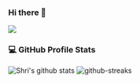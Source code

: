 ### Hi there 👋

<!--
**shrirangdiwakar/shrirangdiwakar** is a ✨ _special_ ✨ repository because its `README.md` (this file) appears on your GitHub profile.

Here are some ideas to get you started:

- 🔭 I’m currently working on ...
- 🌱 I’m currently learning ...
- 👯 I’m looking to collaborate on ...
- 🤔 I’m looking for help with ...
- 💬 Ask me about ...
- 📫 How to reach me: ...
- 😄 Pronouns: ...
- ⚡ Fun fact: ...
-->

<img align="center" src="https://github-readme-stats.vercel.app/api/top-langs/?username=shrirangdiwakar&layout=compact&theme=great-gatsby" />
<h3>💻 GitHub Profile Stats</h3>
<img align="center" src="https://github-readme-stats.vercel.app/api?username=shrirangdiwakar&show_icons=true&theme=great-gatsby" alt="Shri's github stats" />
<img align="center" src="https://streak-stats.demolab.com?user=shrirangdiwakar&theme=tokyonight" alt="github-streaks" />



